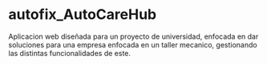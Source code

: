 # autofix_AutoCareHub
Aplicacion web diseñada para un proyecto de universidad, enfocada en dar soluciones para una empresa enfocada en un taller mecanico, gestionando las distintas funcionalidades de este.
